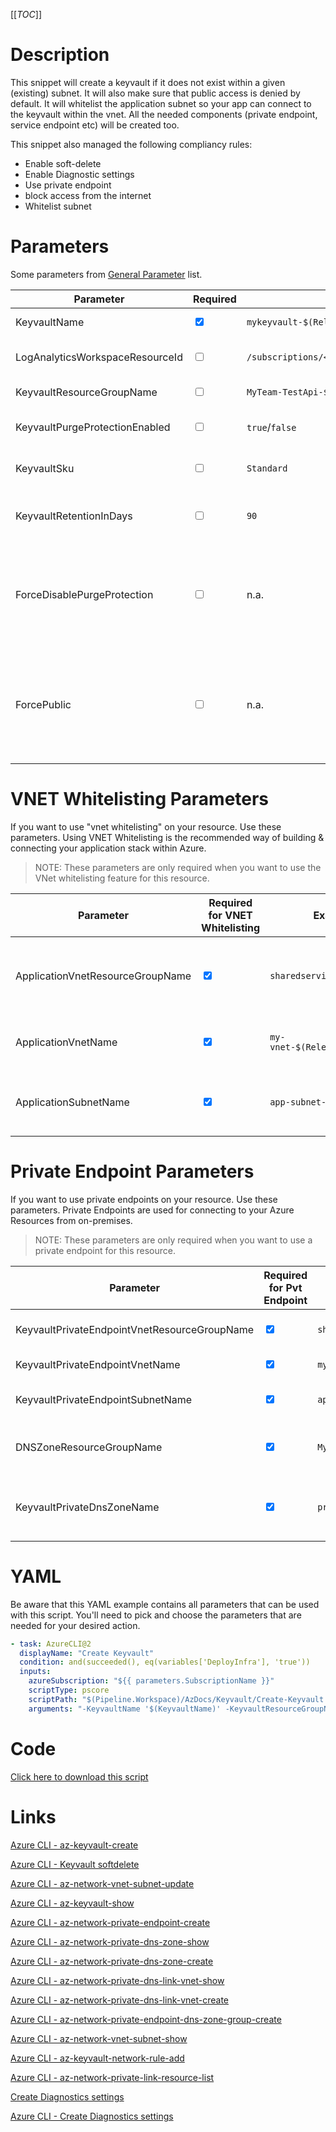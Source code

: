 [[_TOC_]]

# Description

This snippet will create a keyvault if it does not exist within a given (existing) subnet. It will also make sure that public access is denied by default. It will whitelist the application subnet so your app can connect to the keyvault within the vnet. All the needed components (private endpoint, service endpoint etc) will be created too.

This snippet also managed the following compliancy rules:

- Enable soft-delete
- Enable Diagnostic settings
- Use private endpoint
- block access from the internet
- Whitelist subnet

# Parameters

Some parameters from [General Parameter](/Azure/Azure-CLI-Snippets) list.

| Parameter                       | Required                        | Example Value                                                                                                                                   | Description                                                                                                                                                                                                                               |
| ------------------------------- | ------------------------------- | ----------------------------------------------------------------------------------------------------------------------------------------------- | ----------------------------------------------------------------------------------------------------------------------------------------------------------------------------------------------------------------------------------------- |
| KeyvaultName                    | <input type="checkbox" checked> | `mykeyvault-$(Release.EnvironmentName)`                                                                                                         | This is the keyvault name to use.                                                                                                                                                                                                         |
| LogAnalyticsWorkspaceResourceId | <input type="checkbox">         | `/subscriptions/<subscriptionid>/resourceGroups/<resourcegroup>/providers/Microsoft.OperationalInsights/workspaces/<loganalyticsworkspacename>` | The name of the Log Analytics Workspace for the diagnostics settings of the keyvault.                                                                                                                                                     |
| KeyvaultResourceGroupName       | <input type="checkbox">         | `MyTeam-TestApi-$(Release.EnvironmentName)`                                                                                                     | The ResourceGroup where your keyvault will reside in.                                                                                                                                                                                     |
| KeyvaultPurgeProtectionEnabled  | <input type="checkbox">         | `true`/`false`                                                                                                                                  | This will enable or disable purge protection on the keyvault. Default value is `true`.                                                                                                                                                    |
| KeyvaultSku                     | <input type="checkbox">         | `Standard`                                                                                                                                      | The tier of the keyvault. Choices are `Premium` and `Standard`. Defaults to `Standard`.                                                                                                                                                   |
| KeyvaultRetentionInDays         | <input type="checkbox">         | `90`                                                                                                                                            | The amount of days the keyvault should keep its retention. Should be between 7 and 90 days, defaults to 90.                                                                                                                               |
| ForceDisablePurgeProtection     | <input type="checkbox">         | n.a.                                                                                                                                            | If you want to disable purge protection on your keyvault, you will need to pass this extra boolean to confirm you are willingly doing this. You can pass it as a switch without a value (`-ForceDisablePurgeProtection`).                 |
| ForcePublic                     | <input type="checkbox">         | n.a.                                                                                                                                            | If you are not using any networking settings, you need to pass this boolean to confirm you are willingly creating a public resource (to avoid unintended public resources). You can pass it as a switch without a value (`-ForcePublic`). |

# VNET Whitelisting Parameters

If you want to use "vnet whitelisting" on your resource. Use these parameters. Using VNET Whitelisting is the recommended way of building & connecting your application stack within Azure.

> NOTE: These parameters are only required when you want to use the VNet whitelisting feature for this resource.

| Parameter                        | Required for VNET Whitelisting  | Example Value                        | Description                                                         |
| -------------------------------- | ------------------------------- | ------------------------------------ | ------------------------------------------------------------------- |
| ApplicationVnetResourceGroupName | <input type="checkbox" checked> | `sharedservices-rg`                  | The ResourceGroup where your VNET, for your appservice, resides in. |
| ApplicationVnetName              | <input type="checkbox" checked> | `my-vnet-$(Release.EnvironmentName)` | The name of the VNET the appservice is in                           |
| ApplicationSubnetName            | <input type="checkbox" checked> | `app-subnet-3`                       | The subnetname for the subnet whitelist on the keyvault.            |

# Private Endpoint Parameters

If you want to use private endpoints on your resource. Use these parameters. Private Endpoints are used for connecting to your Azure Resources from on-premises.

> NOTE: These parameters are only required when you want to use a private endpoint for this resource.

| Parameter                                    | Required for Pvt Endpoint       | Example Value                           | Description                                                                                                                     |
| -------------------------------------------- | ------------------------------- | --------------------------------------- | ------------------------------------------------------------------------------------------------------------------------------- |
| KeyvaultPrivateEndpointVnetResourceGroupName | <input type="checkbox" checked> | `sharedservices-rg`                     | The ResourceGroup where your VNET, for your SQL Server Private Endpoint, resides in.                                            |
| KeyvaultPrivateEndpointVnetName              | <input type="checkbox" checked> | `my-vnet-$(Release.EnvironmentName)`    | The name of the VNET to place the Keyvault Private Endpoint in.                                                                 |
| KeyvaultPrivateEndpointSubnetName            | <input type="checkbox" checked> | `app-subnet-3`                          | The name of the subnet where the keyvault's private endpoint will reside in.                                                    |
| DNSZoneResourceGroupName                     | <input type="checkbox" checked> | `MyDNSZones-$(Release.EnvironmentName)` | Make sure to use the shared DNS Zone resource group (you can only register a zone once per subscription).                       |
| KeyvaultPrivateDnsZoneName                   | <input type="checkbox" checked> | `privatelink.vaultcore.azure.net`       | Generally this will be `privatelink.vaultcore.azure.net`. This defines which DNS Zone to use for the private keyvault endpoint. |

# YAML

Be aware that this YAML example contains all parameters that can be used with this script. You'll need to pick and choose the parameters that are needed for your desired action.

```yaml
- task: AzureCLI@2
  displayName: "Create Keyvault"
  condition: and(succeeded(), eq(variables['DeployInfra'], 'true'))
  inputs:
    azureSubscription: "${{ parameters.SubscriptionName }}"
    scriptType: pscore
    scriptPath: "$(Pipeline.Workspace)/AzDocs/Keyvault/Create-Keyvault.ps1"
    arguments: "-KeyvaultName '$(KeyvaultName)' -KeyvaultResourceGroupName '$(KeyvaultResourceGroupName)' -ResourceTags $(ResourceTags) -LogAnalyticsWorkspaceResourceId '$(LogAnalyticsWorkspaceResourceId)' -ApplicationVnetResourceGroupName '$(ApplicationVnetResourceGroupName)' -ApplicationVnetName '$(ApplicationVnetName)' -ApplicationSubnetName '$(ApplicationSubnetName)' -KeyvaultPrivateEndpointVnetResourceGroupName '$(KeyvaultPrivateEndpointVnetResourceGroupName)' -KeyvaultPrivateEndpointVnetName '$(KeyvaultPrivateEndpointVnetName)' -KeyvaultPrivateEndpointSubnetName '$(KeyvaultPrivateEndpointSubnetName)' -DNSZoneResourceGroupName '$(DNSZoneResourceGroupName)' -KeyvaultPrivateDnsZoneName '$(KeyvaultPrivateDnsZoneName)' -KeyvaultRetentionInDays '$(KeyvaultRetentionInDays)'"
```

# Code

[Click here to download this script](../../../../src/Keyvault/Create-Keyvault.ps1)

# Links

[Azure CLI - az-keyvault-create](https://docs.microsoft.com/en-us/cli/azure/keyvault?view=azure-cli-latest#az-keyvault-create)

[Azure CLI - Keyvault softdelete](https://docs.microsoft.com/en-us/azure/key-vault/general/soft-delete-cli)

[Azure CLI - az-network-vnet-subnet-update](https://docs.microsoft.com/en-us/cli/azure/network/vnet/subnet?view=azure-cli-latest#az-network-vnet-subnet-update)

[Azure CLI - az-keyvault-show](https://docs.microsoft.com/en-us/cli/azure/keyvault?view=azure-cli-latest#az-keyvault-show)

[Azure CLI - az-network-private-endpoint-create](https://docs.microsoft.com/en-us/cli/azure/network/private-endpoint?view=azure-cli-latest#az-network-private-endpoint-create)

[Azure CLI - az-network-private-dns-zone-show](https://docs.microsoft.com/en-us/cli/azure/ext/privatedns/network/private-dns/zone?view=azure-cli-latest#ext-privatedns-az-network-private-dns-zone-show)

[Azure CLI - az-network-private-dns-zone-create](https://docs.microsoft.com/en-us/cli/azure/ext/privatedns/network/private-dns/zone?view=azure-cli-latest#ext-privatedns-az-network-private-dns-zone-create)

[Azure CLI - az-network-private-dns-link-vnet-show](https://docs.microsoft.com/en-us/cli/azure/network/private-dns/link/vnet?view=azure-cli-latest#az-network-private-dns-link-vnet-show)

[Azure CLI - az-network-private-dns-link-vnet-create](https://docs.microsoft.com/en-us/cli/azure/network/private-dns/link/vnet?view=azure-cli-latest#az-network-private-dns-link-vnet-create)

[Azure CLI - az-network-private-endpoint-dns-zone-group-create](https://docs.microsoft.com/en-us/cli/azure/network/private-endpoint/dns-zone-group?view=azure-cli-latest#az-network-private-endpoint-dns-zone-group-create)

[Azure CLI - az-network-vnet-subnet-show](https://docs.microsoft.com/en-us/cli/azure/network/vnet/subnet?view=azure-cli-latest#az-network-vnet-subnet-show)

[Azure CLI - az-keyvault-network-rule-add](https://docs.microsoft.com/en-us/cli/azure/keyvault/network-rule?view=azure-cli-latest#az-keyvault-network-rule-add)

[Azure CLI - az-network-private-link-resource-list](https://docs.microsoft.com/en-us/cli/azure/network/private-link-resource?view=azure-cli-latest#az-network-private-link-resource-list)

[Create Diagnostics settings](https://docs.microsoft.com/en-us/azure/azure-monitor/platform/diagnostic-settings)

[Azure CLI - Create Diagnostics settings](http://techgenix.com/azure-diagnostic-settings/)
